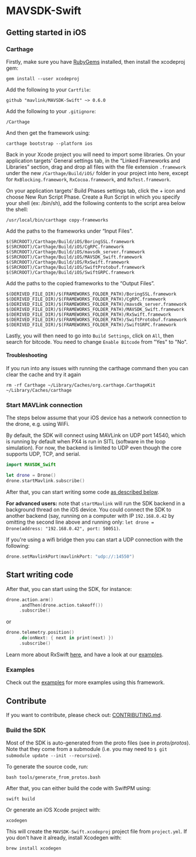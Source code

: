 # MAVSDK-Swift

## Getting started in iOS

### Carthage

Firstly, make sure you have [RubyGems](https://rubygems.org/pages/download) installed, then install the xcodeproj gem:

```
gem install --user xcodeproj
```

Add the following to your `Cartfile`:

```shell
github "mavlink/MAVSDK-Swift" ~> 0.6.0
```

Add the following to your `.gitignore`:

```shell
/Carthage
```

And then get the framework using:

```shell
carthage bootstrap --platform ios
```

Back in your Xcode project you will need to import some libraries. On your application targets’ General settings tab, in the “Linked Frameworks and Libraries” section, drag and drop all files with the file extension `.framework` under the new `/Carthage/Build/iOS/` folder in your project into here, except for `RxBlocking.framework`, `RxCocoa.framework`, and `RxTest.framework`.

On your application targets’ Build Phases settings tab, click the + icon and choose New Run Script Phase. Create a Run Script in which you specify your shell (ex: /bin/sh), add the following contents to the script area below the shell:
```
/usr/local/bin/carthage copy-frameworks
```
Add the paths to the frameworks under “Input Files".
```
$(SRCROOT)/Carthage/Build/iOS/BoringSSL.framework
$(SRCROOT)/Carthage/Build/iOS/CgRPC.framework
$(SRCROOT)/Carthage/Build/iOS/mavsdk_server.framework
$(SRCROOT)/Carthage/Build/iOS/MAVSDK_Swift.framework
$(SRCROOT)/Carthage/Build/iOS/RxSwift.framework
$(SRCROOT)/Carthage/Build/iOS/SwiftProtobuf.framework
$(SRCROOT)/Carthage/Build/iOS/SwiftGRPC.framework
```
Add the paths to the copied frameworks to the “Output Files”.
```
$(DERIVED_FILE_DIR)/$(FRAMEWORKS_FOLDER_PATH)/BoringSSL.framework
$(DERIVED_FILE_DIR)/$(FRAMEWORKS_FOLDER_PATH)/CgRPC.framework
$(DERIVED_FILE_DIR)/$(FRAMEWORKS_FOLDER_PATH)/mavsdk_server.framework
$(DERIVED_FILE_DIR)/$(FRAMEWORKS_FOLDER_PATH)/MAVSDK_Swift.framework
$(DERIVED_FILE_DIR)/$(FRAMEWORKS_FOLDER_PATH)/RxSwift.framework
$(DERIVED_FILE_DIR)/$(FRAMEWORKS_FOLDER_PATH)/SwiftProtobuf.framework
$(DERIVED_FILE_DIR)/$(FRAMEWORKS_FOLDER_PATH)/SwiftGRPC.framework
```

Lastly, you will then need to go into `Build Settings`, click on `All`, then search for bitcode. You need to change `Enable Bitcode` from "Yes" to "No".

#### Troubleshooting
If you run into any issues with running the carthage command then you can clear the cache and try it again
```
rm -rf Carthage ~/Library/Caches/org.carthage.CarthageKit ~/Library/Caches/carthage
```

### Start MAVLink connection

The steps below assume that your iOS device has a network connection to the drone, e.g. using WiFi.

By default, the SDK will connect using MAVLink on UDP port 14540, which is running by default when PX4 is run in SITL (software in the loop simulation).
For now, the backend is limited to UDP even though the core supports UDP, TCP, and serial.

```swift
import MAVSDK_Swift

let drone = Drone()
drone.startMavlink.subscribe()
```

After that, you can start writing some code [as described below](#start-writing-code).

__For advanced users:__ note that `startMavlink` will run the SDK backend in a background thread on the iOS device. You could connect the SDK to another backend (say, running on a computer with IP `192.168.0.42` by omitting the second line above and running only: `let drone = Drone(address: "192.168.0.42", port: 50051)`.

If you're using a wifi bridge then you can start a UDP connection with the following:
```swift
drone.setMavlinkPort(mavlinkPort: "udp://:14550")
```

## Start writing code
After that, you can start using the SDK, for instance:

```swift
drone.action.arm()
     .andThen(drone.action.takeoff())
     .subscribe()
```

or

```swift
drone.telemetry.position()
     .do(onNext: { next in print(next) })
     .subscribe()
```

Learn more about RxSwift [here](https://github.com/ReactiveX/RxSwift), and have a look at our [examples](#examples).

### Examples

Check out the [examples](https://github.com/mavlink/MAVSDK-Swift-Example) for more examples using this framework.

## Contribute

If you want to contribute, please check out: [CONTRIBUTING.md](https://github.com/mavlink/MAVSDK-Swift/blob/master/CONTRIBUTING.md).

### Build the SDK

Most of the SDK is auto-generated from the proto files (see in _proto/protos_). Note that they come from a submodule (i.e. you may need to `$ git submodule update --init --recursive`).

To generate the source code, run:

```shell
bash tools/generate_from_protos.bash
```

After that, you can either build the code with SwiftPM using:

```shell
swift build
```

Or generate an iOS Xcode project with:

```shell
xcodegen
```

This will create the `MAVSDK-Swift.xcodeproj` project file from `project.yml`. If you don't have it already, install Xcodegen with:

```shell
brew install xcodegen
```
